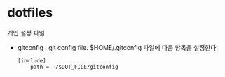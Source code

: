 dotfiles
========
개인 설정 파일

* gitconfig : git config file. $HOME/.gitconfig 파일에 다음 항목을 설정한다:
  ```
  [include]
      path = ~/$DOT_FILE/gitconfig
  ```
